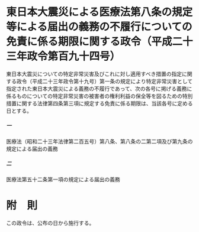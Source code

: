 # 東日本大震災による医療法第八条の規定等による届出の義務の不履行についての免責に係る期限に関する政令（平成二十三年政令第百九十四号）
東日本大震災についての特定非常災害及びこれに対し適用すべき措置の指定に関する政令（平成二十三年政令第十九号）第一条の規定により特定非常災害として指定された東日本大震災による義務の不履行であって、次の各号に掲げる義務に係るものについての特定非常災害の被害者の権利利益の保全等を図るための特別措置に関する法律第四条第三項に規定する免責に係る期限は、当該各号に定める日とする。
##### 一
医療法（昭和二十三年法律第二百五号）第八条、第八条の二第二項及び第九条の規定による届出の義務
##### 二
医療法第五十二条第一項の規定による届出の義務
# 附　則
この政令は、公布の日から施行する。
